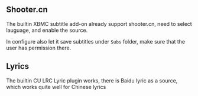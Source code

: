 ## Shooter.cn
The builtin XBMC subtitle add-on already support shooter.cn, need to select lauguage, and enable the source.

In configure also let it save subtitles under `Subs` folder, make sure that the user has permission there.

## Lyrics
The builtin CU LRC Lyric plugin works, there is Baidu lyric as a source, which works quite well for Chinese lyrics
